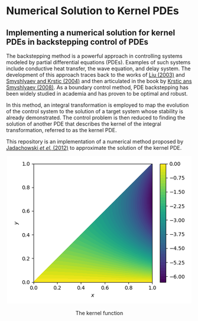 # Numerical Solution to Kernel PDEs
## Implementing a numerical solution for kernel PDEs in backstepping control of PDEs

The backstepping method is a powerful approach in controlling systems modeled by partial differential equations (PDEs). Examples of such systems include conductive heat transfer, the wave equation, and delay system. The development of this approach traces back to the works of [Liu (2003)](https://doi.org/10.1137/S0363012902402414) and [Smyshlyaev and Krstic (2004)](https://doi.org/10.1109/TAC.2004.838495) and then articulated in the book by [Krstic ans Smyshlyaev (2008)](https://epubs.siam.org/doi/book/10.1137/1.9780898718607). As a boundary control method, PDE backstepping has been widely studied in academia and has proven to be optimal and robust.

In this method, an integral transformation is employed to map the evolution of the control system to the solution of a target system whose stability is already demonstrated. The control problem is then reduced to finding the solution of another PDE that describes the kernel of the integral transformation, referred to as the kernel PDE.

This repository is an implementation of a numerical method proposed by [Jadachowski *et el.* (2012)](https://doi.org/10.3182/20120215-3-AT-3016.00141) to approximate the solution of the kernel PDE.

<p align="center">
  <img src="Figures/kernel_contour.png" alt="kernel contour"/>
</p>
<p align="center">
  The kernel function
</p>
